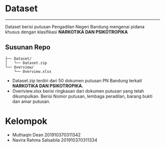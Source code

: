 # Dataset 
---

Dataset berisi putusan Pengadilan Negeri Bandung mengenai pidana khusus dengan klasifikasi **NARKOTIKA DAN PSIKOTROPIKA**

## Susunan Repo

```
├── Dataset/
│   └── Dataset.zip
└── Overview/
    └── Overview.xlsx
```

- Dataset.zip terdiri dari 50 dokumen putusan PN Bandung terkait **NARKOTIKA DAN PSIKOTROPIKA.**
- Overiview.xlsx berisi ringkasan dari dokumen putusan yang telah dikumpulkan. Berisi Nomor putusan, lembaga peradilan, barang bukti dan amar putusan.
  

# Kelompok
- Muthaqin Dean                 201910370311342
- Navira Rahma Salsabila        201910370311334
